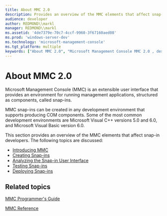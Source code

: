 ```yaml
---
title: About MMC 2.0
description: Provides an overview of the MMC elements that affect snap-in developers.
audience: developer
author: REDMOND\\markl
manager: REDMOND\\markl
ms.assetid: '4de7379e-70c7-4ccf-9960-3f67160aed08'
ms.prod: 'windows-server-dev'
ms.technology: 'microsoft-management-console'
ms.tgt_platform: multiple
keywords: ["About MMC 2.0", "Microsoft Management Console MMC 2.0 , described"]
---
```


# About MMC 2.0

Microsoft Management Console (MMC) is an extensible user interface that provides an environment for running management applications, structured as components, called snap-ins.

MMC snap-ins can be created in any development environment that supports producing COM components. Some of the most common development environments are Microsoft Visual C++ versions 5.0 and 6.0, and Microsoft Visual Basic version 6.0.

This section provides an overview of the MMC elements that affect snap-in developers. The following topics are discussed:

-   [Introducing MMC](introducing-mmc.md)
-   [Creating Snap-ins](creating-snap-ins.md)
-   [Analyzing the Snap-in User Interface](analyzing-the-snap-in-user-interface.md)
-   [Testing Snap-ins](testing-snap-ins.md)
-   [Deploying Snap-ins](deploying-snap-ins.md)

## Related topics

<dl> <dt>

[MMC Programmer's Guide](mmc-programmer-s-guide.md)
</dt> <dt>

[MMC Reference](mmc-reference.md)
</dt> </dl>

 

 




